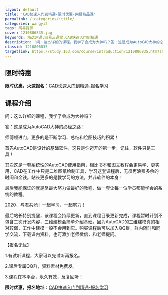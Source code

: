 ```yaml
---
layout: default
title: 'CAD快速入门到精通-限时优惠-网易精品课'
permalink: /:categories/:title/
categories: wangyi2
tags: 网易提供
cover: 1210806835.jpg
keywords: 精选网课,网易云课堂,CAD快速入门到精通
description: '问：这么详细的课程，我学了会成为大神吗？答：这是成为AutoCAD大神的必经之路！师傅领进门，更多的是不断学习、总结和绘'
classid: 1210806835
targetlink: https://study.163.com/course/introduction/1210806835.htm?share=1&shareId=1025206652&utm_campaign=share&utm_medium=iphoneShare&utm_source=&utm_u=1025206652
---
```


## 限时特惠

**限时优惠，火速报名**：[CAD快速入门到精通-报名学习](https://study.163.com/course/introduction/1210806835.htm?share=1&shareId=1025206652&utm_campaign=share&utm_medium=iphoneShare&utm_source=&utm_u=1025206652)

## 课程介绍

问：这么详细的课程，我学了会成为大神吗？

答：这是成为AutoCAD大神的必经之路！

师傅领进门，更多的是不断学习、总结和绘图技巧的积累！

首先AutoCAD是设计的基础软件，这只是你迈开的第一步，记住，软件只是工具！

其次这是一套系统性的AutoCAD使用指南，相比书本和图文教程会更易学、更实用，CAD在工作中只是二维图纸绘制工具，学习这套课程后，无须再浪费多余的时间和金钱。站长更多的是教学习的方法，并非软件的本身！

最后我能保证的就是尽最大努力做最好的教程，做一套让每一位学员都能学会的系统的教程。

2020，与君共勉！一起学习，一起努力！

最后站长特别提醒，该课程会持续更新，直到课程目录更新完成，课程暂时计划不包含二次开发内容，三维建模会简单介绍基础。因为AutoCAD的三维建模真的相对较弱，工作中建模一般不会用到它。购买课程后可以加入QQ群，群内随时和同学交流，下载课内资料，也可添加老师微信，和老师提问。

【报名无忧】

1.有试听课程，大家可以先试听再报名。

2.课后专属QQ群，资料素材免费发。

3.课程在本平台，永久有效，反复回听！

**限时优惠，报名地址**：[CAD快速入门到精通-报名学习](https://study.163.com/course/introduction/1210806835.htm?share=1&shareId=1025206652&utm_campaign=share&utm_medium=iphoneShare&utm_source=&utm_u=1025206652)

